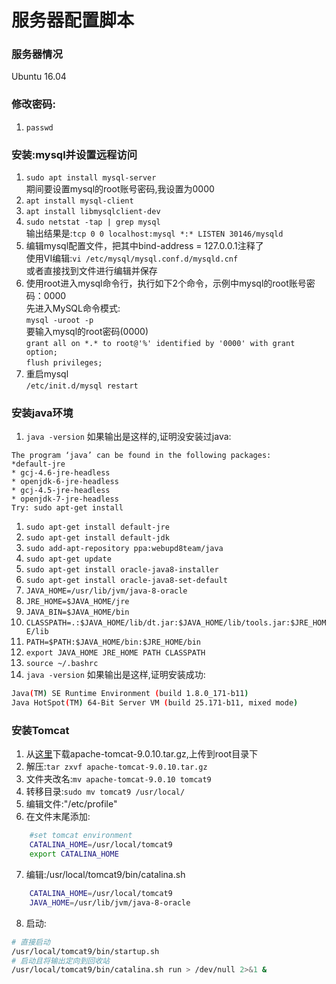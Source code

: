 服务器配置脚本
=====

### 服务器情况
Ubuntu 16.04<br>
### 修改密码:
1. `passwd`<br>
### 安装:mysql并设置远程访问 

1. `sudo apt install mysql-server`<br>
    期间要设置mysql的root账号密码,我设置为0000<br>
1. `apt install mysql-client`<br>
2. `apt install libmysqlclient-dev`<br>
3. `sudo netstat -tap | grep mysql`<br>
    输出结果是:`tcp 0 0 localhost:mysql *:* LISTEN 30146/mysqld`<br>
4. 编辑mysql配置文件，把其中bind-address = 127.0.0.1注释了<br>
    使用VI编辑:`vi /etc/mysql/mysql.conf.d/mysqld.cnf `<br>
    或者直接找到文件进行编辑并保存<br>
5. 使用root进入mysql命令行，执行如下2个命令，示例中mysql的root账号密码：0000<br>
    先进入MySQL命令模式:<br>
    `mysql -uroot -p`<br>
        要输入mysql的root密码(0000)<br>
    `grant all on *.* to root@'%' identified by '0000' with grant option;`<br>
     `flush privileges;`<br>
6. 重启mysql<br>
        `/etc/init.d/mysql restart`<br>
### 安装java环境
 1. `java -version`
 如果输出是这样的,证明没安装过java:
 ```
 The program ‘java’ can be found in the following packages:
 *default-jre
 * gcj-4.6-jre-headless
 * openjdk-6-jre-headless
 * gcj-4.5-jre-headless
 * openjdk-7-jre-headless
 Try: sudo apt-get install
 ```
 1. `sudo apt-get install default-jre`
 2. `sudo apt-get install default-jdk`
 3. `sudo add-apt-repository ppa:webupd8team/java`
 4. `sudo apt-get update`
 5. `sudo apt-get install oracle-java8-installer`
 6. `sudo apt-get install oracle-java8-set-default`
 7. `JAVA_HOME=/usr/lib/jvm/java-8-oracle`
 8. `JRE_HOME=$JAVA_HOME/jre`
 9. `JAVA_BIN=$JAVA_HOME/bin`
 10. `CLASSPATH=.:$JAVA_HOME/lib/dt.jar:$JAVA_HOME/lib/tools.jar:$JRE_HOME/lib`
 11. `PATH=$PATH:$JAVA_HOME/bin:$JRE_HOME/bin`
 12. `export JAVA_HOME JRE_HOME PATH CLASSPATH`
 13. `source ~/.bashrc`
 14. `java -version`
 如果输出是这样,证明安装成功:
 ```bash 
 Java(TM) SE Runtime Environment (build 1.8.0_171-b11)
 Java HotSpot(TM) 64-Bit Server VM (build 25.171-b11, mixed mode)
 ```

### 安装Tomcat<br>
1. 从[这里](https://mirrors.tuna.tsinghua.edu.cn/apache/tomcat/tomcat-9/v9.0.10/bin/)下载apache-tomcat-9.0.10.tar.gz,上传到root目录下<br>
2. 解压:`tar zxvf apache-tomcat-9.0.10.tar.gz`
3. 文件夹改名:`mv apache-tomcat-9.0.10 tomcat9`
4. 转移目录:`sudo mv tomcat9 /usr/local/`
5. 编辑文件:"/etc/profile"
6. 在文件末尾添加:
```bash
    #set tomcat environment
    CATALINA_HOME=/usr/local/tomcat9
    export CATALINA_HOME
```
7. 编辑:/usr/local/tomcat9/bin/catalina.sh
```bash
    CATALINA_HOME=/usr/local/tomcat9
    JAVA_HOME=/usr/lib/jvm/java-8-oracle
```
8. 启动:
```bash
# 直接启动
/usr/local/tomcat9/bin/startup.sh
# 启动且将输出定向到回收站
/usr/local/tomcat9/bin/catalina.sh run > /dev/null 2>&1 &
```

